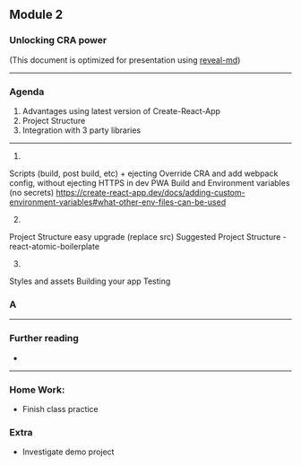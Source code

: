 ## Module 2
### Unlocking CRA power
(This document is optimized for presentation using [reveal-md](https://github.com/webpro/reveal-md))

---

### Agenda
1. Advantages using latest version of Create-React-App
2. Project Structure
3. Integration with 3 party libraries
---
1.
Scripts (build, post build, etc) + ejecting
Override CRA and add webpack config, without ejecting
HTTPS in dev
PWA
Build and Environment variables (no secrets)
https://create-react-app.dev/docs/adding-custom-environment-variables#what-other-env-files-can-be-used

2.
Project Structure
easy upgrade (replace src)
Suggested Project Structure - react-atomic-boilerplate

3.
Styles and assets
Building your app
Testing

### A


---

### Further reading
* []()

---

### Home Work:
* Finish class practice

### Extra
* Investigate demo project
